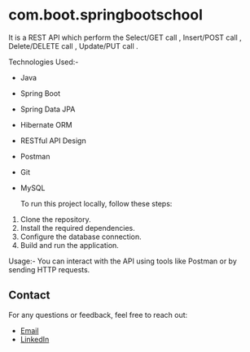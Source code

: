 # com.boot.springbootschool
 It is a REST API which perform the Select/GET call , Insert/POST call , Delete/DELETE call , Update/PUT call .
 
 Technologies Used:-
- Java
- Spring Boot
- Spring Data JPA
- Hibernate ORM
- RESTful API Design
- Postman
- Git
- MySQL

  To run this project locally, follow these steps:
1. Clone the repository.
2. Install the required dependencies.
3. Configure the database connection.
4. Build and run the application.

Usage:-
You can interact with the API using tools like Postman or by sending HTTP requests. 


## Contact

For any questions or feedback, feel free to reach out:

- [Email](jadhav7588pratik@gmail.com)
- [LinkedIn](https://www.linkedin.com/in/pratik-jadhav-a55b8b257)
